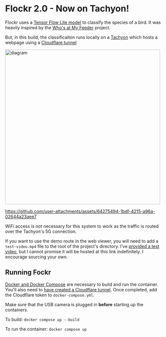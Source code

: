 # Flockr 2.0 - Now on Tachyon!
Flockr uses a [Tensor Flow Lite model](https://www.kaggle.com/models/google/aiy/tfLite/vision-classifier-birds-v1/3?tfhub-redirect=true) to classify the species of a bird. It was heavily inspired by the [Who's at My Feeder](https://github.com/mmcc-xx/WhosAtMyFeeder/tree/master) project. 

But, in this build, the classificaiton runs locally on a [Tachyon](https://store.particle.io/products/tachyon-5g-single-board-computer?srsltid=AfmBOoqS-CJ_dRhT2RDfvqEBa6hlWv86Dj3AclJPp9UIN-GQakMZWwWN) which hosts a webpage using a [Cloudflare tunnel](https://developers.cloudflare.com/cloudflare-one/connections/connect-networks/)

<img height="500" alt="diagram" src="https://github.com/user-attachments/assets/d59a3b74-77b2-427b-9824-0ce3cced1a8d" />

https://github.com/user-attachments/assets/64275494-1bdf-4215-a96a-02644a23aee7

WiFi access is not necessary for this system to work as the traffic is routed over the Tachyon's 5G connection. 

If you want to use the demo route in the web viewer, you will need to add a `test-video.mp4` file to the root of the project's directory. I've [provided a test video](https://drive.google.com/file/d/1tTz1Gps4WgYqqTi08huPQqQcx8DzA_3P/view?usp=sharing), but I cannot promise it will be hosted at this link indefinitely. I encourage sourcing your own.

## Running Fockr
[Docker and Docker Compose](https://docs.docker.com/engine/install/raspberry-pi-os/) are necessary to build and run the container. You'll also need to [have created a Cloudflare tunnel](https://www.youtube.com/watch?v=ey4u7OUAF3c&pp=ygUQY2xvdWRmbGFyZSB1bm5lbA%3D%3D). Once completed, add the Cloudflare token to `docker-compose.yml`.

Make sure that the USB camera is plugged in **before** starting up the containers.

To build: `docker compose up --build`

To run the container: `docker compose up`

